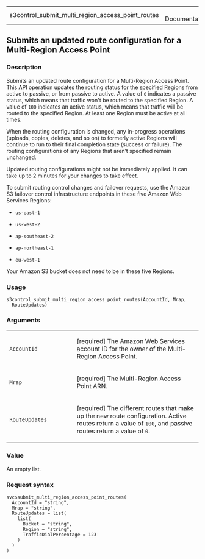 <table style="width: 100%;">
<tbody>
<tr class="odd">
<td>s3control_submit_multi_region_access_point_routes</td>
<td style="text-align: right;">R Documentation</td>
</tr>
</tbody>
</table>

## Submits an updated route configuration for a Multi-Region Access Point

### Description

Submits an updated route configuration for a Multi-Region Access Point.
This API operation updates the routing status for the specified Regions
from active to passive, or from passive to active. A value of `0`
indicates a passive status, which means that traffic won't be routed to
the specified Region. A value of `100` indicates an active status, which
means that traffic will be routed to the specified Region. At least one
Region must be active at all times.

When the routing configuration is changed, any in-progress operations
(uploads, copies, deletes, and so on) to formerly active Regions will
continue to run to their final completion state (success or failure).
The routing configurations of any Regions that aren’t specified remain
unchanged.

Updated routing configurations might not be immediately applied. It can
take up to 2 minutes for your changes to take effect.

To submit routing control changes and failover requests, use the Amazon
S3 failover control infrastructure endpoints in these five Amazon Web
Services Regions:

-   `us-east-1`

-   `us-west-2`

-   `ap-southeast-2`

-   `ap-northeast-1`

-   `eu-west-1`

Your Amazon S3 bucket does not need to be in these five Regions.

### Usage

    s3control_submit_multi_region_access_point_routes(AccountId, Mrap,
      RouteUpdates)

### Arguments

<table>
<colgroup>
<col style="width: 35%" />
<col style="width: 65%" />
</colgroup>
<tbody>
<tr class="odd">
<td><code
id="s3control_submit_multi_region_access_point_routes_:_AccountId">AccountId</code></td>
<td><p>[required] The Amazon Web Services account ID for the owner of
the Multi-Region Access Point.</p></td>
</tr>
<tr class="even">
<td><code
id="s3control_submit_multi_region_access_point_routes_:_Mrap">Mrap</code></td>
<td><p>[required] The Multi-Region Access Point ARN.</p></td>
</tr>
<tr class="odd">
<td><code
id="s3control_submit_multi_region_access_point_routes_:_RouteUpdates">RouteUpdates</code></td>
<td><p>[required] The different routes that make up the new route
configuration. Active routes return a value of <code>100</code>, and
passive routes return a value of <code>0</code>.</p></td>
</tr>
</tbody>
</table>

### Value

An empty list.

### Request syntax

    svc$submit_multi_region_access_point_routes(
      AccountId = "string",
      Mrap = "string",
      RouteUpdates = list(
        list(
          Bucket = "string",
          Region = "string",
          TrafficDialPercentage = 123
        )
      )
    )
